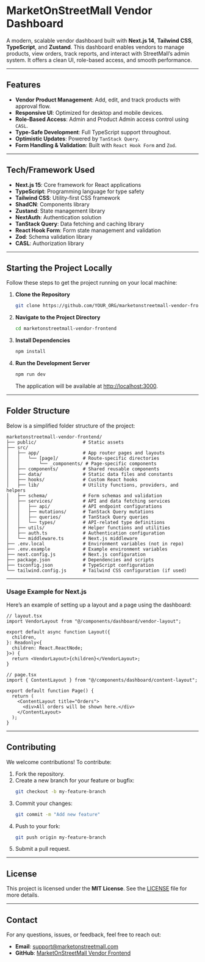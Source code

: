 
# MarketOnStreetMall Vendor Dashboard

A modern, scalable vendor dashboard built with **Next.js 14**, **Tailwind CSS**, **TypeScript**, and **Zustand**. This dashboard enables vendors to manage products, view orders, track reports, and interact with StreetMall’s admin system. It offers a clean UI, role-based access, and smooth performance.

---

## Features

- **Vendor Product Management**: Add, edit, and track products with approval flow.
- **Responsive UI**: Optimized for desktop and mobile devices.
- **Role-Based Access**: Admin and Product Admin access control using `CASL`.
- **Type-Safe Development**: Full TypeScript support throughout.
- **Optimistic Updates**: Powered by `TanStack Query`.
- **Form Handling & Validation**: Built with `React Hook Form` and `Zod`.

---

## Tech/Framework Used

- **Next.js 15**: Core framework for React applications
- **TypeScript**: Programming language for type safety
- **Tailwind CSS**: Utility-first CSS framework
- **ShadCN**: Components library
- **Zustand**: State management library
- **NextAuth**: Authentication solution
- **TanStack Query**: Data fetching and caching library
- **React Hook Form**: Form state management and validation
- **Zod**: Schema validation library
- **CASL**: Authorization library

---

## Starting the Project Locally

Follow these steps to get the project running on your local machine:

1. **Clone the Repository**

   ```bash
   git clone https://github.com/YOUR_ORG/marketonstreetmall-vendor-frontend.git
   ```

2. **Navigate to the Project Directory**

   ```bash
   cd marketonstreetmall-vendor-frontend
   ```

3. **Install Dependencies**

   ```bash
   npm install
   ```

4. **Run the Development Server**

   ```bash
   npm run dev
   ```

   The application will be available at [http://localhost:3000](http://localhost:3000).

---

## Folder Structure

Below is a simplified folder structure of the project:

```
marketonstreetmall-vendor-frontend/
├── public/                 # Static assets
├── src/
│   ├── app/                # App router pages and layouts
│   │   └── [page]/         # Route-specific directories
│   │       └── _components/ # Page-specific components
│   ├── components/         # Shared reusable components
│   ├── data/               # Static data files and constants
│   ├── hooks/              # Custom React hooks
│   ├── lib/                # Utility functions, providers, and helpers
│   ├── schema/             # Form schemas and validation
│   ├── services/           # API and data fetching services
│   │   ├── api/            # API endpoint configurations
│   │   ├── mutations/      # TanStack Query mutations
│   │   ├── queries/        # TanStack Query queries
│   │   └── types/          # API-related type definitions
│   ├── utils/              # Helper functions and utilities
│   ├── auth.ts             # Authentication configuration
│   └── middleware.ts       # Next.js middleware
├── .env.local              # Environment variables (not in repo)
├── .env.example            # Example environment variables
├── next.config.js          # Next.js configuration
├── package.json            # Dependencies and scripts
├── tsconfig.json           # TypeScript configuration
└── tailwind.config.js      # Tailwind CSS configuration (if used)
```

---

### Usage Example for Next.js

Here’s an example of setting up a layout and a page using the dashboard:

```tsx
// layout.tsx
import VendorLayout from "@/components/dashboard/vendor-layout";

export default async function Layout({
  children,
}: Readonly<{
  children: React.ReactNode;
}>) {
  return <VendorLayout>{children}</VendorLayout>;
}

// page.tsx
import { ContentLayout } from "@/components/dashboard/content-layout";

export default function Page() {
  return (
    <ContentLayout title="Orders">
      <div>All orders will be shown here.</div>
    </ContentLayout>
  );
}
```

---

## Contributing

We welcome contributions! To contribute:

1. Fork the repository.
2. Create a new branch for your feature or bugfix:
   ```bash
   git checkout -b my-feature-branch
   ```
3. Commit your changes:
   ```bash
   git commit -m "Add new feature"
   ```
4. Push to your fork:
   ```bash
   git push origin my-feature-branch
   ```
5. Submit a pull request.

---

## License

This project is licensed under the **MIT License**. See the [LICENSE](LICENSE) file for more details.

---

## Contact

For any questions, issues, or feedback, feel free to reach out:

- **Email**: support@marketonstreetmall.com
- **GitHub**: [MarketOnStreetMall Vendor Frontend](https://github.com/AurelionFutureForge/marketonstreetmall-vendor-frontend)
